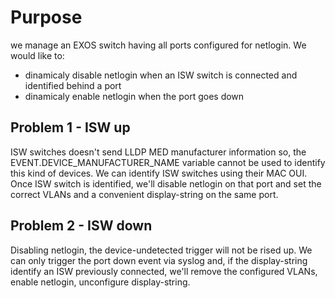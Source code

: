 # Purpose
we manage an EXOS switch having all ports configured for netlogin. 
We would like to:
- dinamicaly disable netlogin when an ISW switch is connected and identified behind a port
- dinamicaly enable netlogin when the port goes down


## Problem 1 - ISW up
ISW switches doesn't send LLDP MED manufacturer information so, the EVENT.DEVICE_MANUFACTURER_NAME variable cannot be used to identify this kind of devices.
We can identify ISW switches using their MAC OUI.
Once ISW switch is identified, we'll disable netlogin on that port and set the correct VLANs and a convenient display-string on the same port.

 

## Problem 2 - ISW down
Disabling netlogin, the device-undetected trigger will not be rised up.
We can only trigger the port down event via syslog and, if the display-string identify an ISW previously connected, we'll remove the configured VLANs, enable netlogin, unconfigure display-string.




